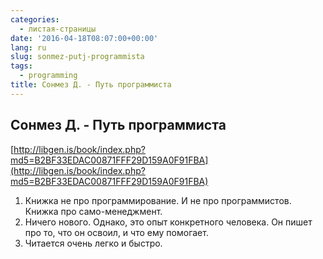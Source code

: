 ```yaml
---
categories:
  - листая-страницы
date: '2016-04-18T08:07:00+00:00'
lang: ru
slug: sonmez-putj-programmista
tags:
  - programming
title: Сонмез Д. - Путь программиста
---
```


## Сонмез Д. - Путь программиста

[http://libgen.is/book/index.php?md5=B2BF33EDAC00871FFF29D159A0F91FBA](http://libgen.is/book/index.php?md5=B2BF33EDAC00871FFF29D159A0F91FBA)  

<!--more-->

1.  Книжка не про программирование. И не про программистов. Книжка про само-менеджмент.
2.  Ничего нового. Однако, это опыт конкретного человека. Он пишет про то, что он освоил, и что ему помогает.
3.  Читается очень легко и быстро.
